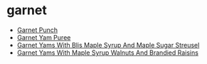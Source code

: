 # garnet

 * [Garnet Punch](index/g/garnet-punch-201145.json)
 * [Garnet Yam Puree](index/g/garnet-yam-puree-355782.json)
 * [Garnet Yams With Blis Maple Syrup And Maple Sugar Streusel](index/g/garnet-yams-with-blis-maple-syrup-and-maple-sugar-streusel-350428.json)
 * [Garnet Yams With Maple Syrup Walnuts And Brandied Raisins](index/g/garnet-yams-with-maple-syrup-walnuts-and-brandied-raisins-355801.json)

